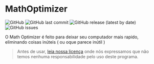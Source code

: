 # MathOptimizer

![GitHub](https://img.shields.io/github/license/ruisuantonio/MathOptimizer)
![GitHub last commit](https://img.shields.io/github/last-commit/ruisuantonio/MathOptimizer)
![GitHub release (latest by date)](https://img.shields.io/github/v/release/ruisuantonio/MathOptimizer)
![GitHub issues](https://img.shields.io/github/issues/ruisuantonio/MathOptimizer)

O Math Optimizer é feito para deixar seu computador mais rapido, eliminando coisas inúteis ( ou oque parece inútil ) <br>
> Antes de usar, [leia nossa licença](https://github.com/ruisuantonio/MathOptimizer/blob/main/LICENSE.md) onde nós expressamos que não temos nenhuma responsabilidade pelo uso deste programa.
